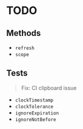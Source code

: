 # TODO

## Methods

* `refresh`
* `scope`

## Tests

> Fix: CI clipboard issue

* `clockTimestamp`
* `clockTolerance`
* `ignoreExpiration`
* `ignoreNotBefore`

